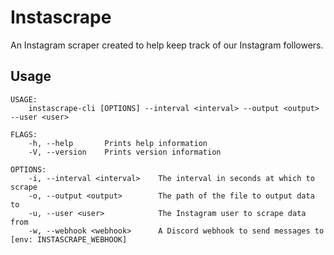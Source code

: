 # Instascrape

An Instagram scraper created to help keep track of our Instagram followers.

## Usage

```text
USAGE:
    instascrape-cli [OPTIONS] --interval <interval> --output <output> --user <user>

FLAGS:
    -h, --help       Prints help information
    -V, --version    Prints version information

OPTIONS:
    -i, --interval <interval>    The interval in seconds at which to scrape
    -o, --output <output>        The path of the file to output data to
    -u, --user <user>            The Instagram user to scrape data from
    -w, --webhook <webhook>      A Discord webhook to send messages to [env: INSTASCRAPE_WEBHOOK]
```
